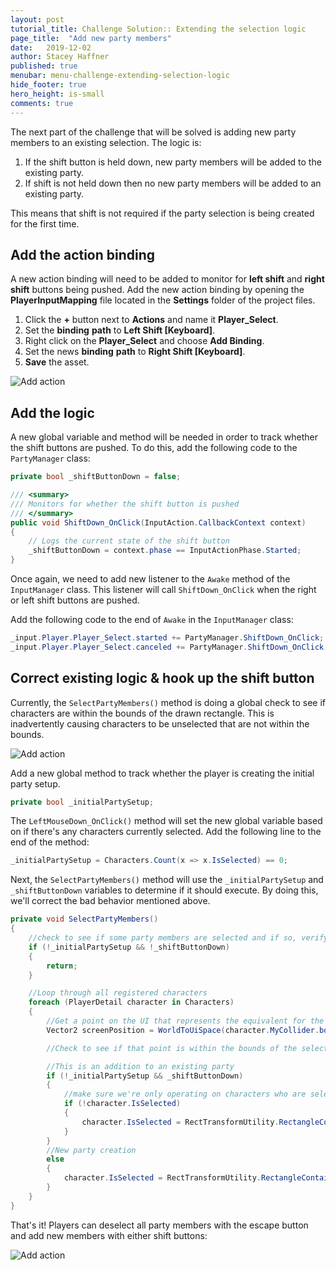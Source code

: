 ```yaml
---
layout: post
tutorial_title: Challenge Solution:: Extending the selection logic
page_title:  "Add new party members"
date:   2019-12-02
author: Stacey Haffner
published: true
menubar: menu-challenge-extending-selection-logic
hide_footer: true
hero_height: is-small
comments: true
---
```

The next part of the challenge that will be solved is adding new party members to an existing selection. The logic is:

1. If the shift button is held down, new party members will be added to the existing party. 
2. If shift is not held down then no new party members will be added to an existing party.

This means that shift is not required if the party selection is being created for the first time.

## Add the action binding
A new action binding will need to be added to monitor for **left shift** and **right shift** buttons being pushed. Add the new action binding by opening the **PlayerInputMapping** file located in the **Settings** folder of the project files.

1. Click the **+** button next to **Actions** and name it **Player_Select**. 
2. Set the **binding** **path** to **Left Shift [Keyboard]**.
3. Right click on the **Player_Select** and choose **Add Binding**.
2. Set the news **binding** **path** to **Right Shift [Keyboard]**.
4. **Save** the asset.

![Add action]({{page.dir}}/images/pt-2-2.jpg)

## Add the logic
A new global variable and method will be needed in order to track whether the shift buttons are pushed. To do this, add the following code to the `PartyManager` class:

```csharp
private bool _shiftButtonDown = false;

/// <summary>
/// Monitors for whether the shift button is pushed
/// </summary>
public void ShiftDown_OnClick(InputAction.CallbackContext context)
{
    // Logs the current state of the shift button
    _shiftButtonDown = context.phase == InputActionPhase.Started;
}
```

Once again, we need to add new listener to the `Awake` method of the `InputManager` class. This listener will call `ShiftDown_OnClick` when the right or left shift buttons are pushed. 

Add the following code to the end of `Awake` in the `InputManager` class:

```csharp
_input.Player.Player_Select.started += PartyManager.ShiftDown_OnClick;
_input.Player.Player_Select.canceled += PartyManager.ShiftDown_OnClick;
```

## Correct existing logic & hook up the shift button
Currently, the `SelectPartyMembers()` method is doing a global check to see if characters are within the bounds of the drawn rectangle. This is inadvertently causing characters to be unselected that are not within the bounds. 

![Add action]({{page.dir}}/images/pt-2-1.gif)

Add a new global method to track whether the player is creating the initial party setup. 

```csharp
private bool _initialPartySetup;
```

The `LeftMouseDown_OnClick()` method will set the new global variable based on if there's any characters currently selected. Add the following line to the end of the method:

```csharp
_initialPartySetup = Characters.Count(x => x.IsSelected) == 0;

```

Next, the `SelectPartyMembers()` method will use the `_initialPartySetup` and `_shiftButtonDown` variables to determine if it should execute. By doing this, we'll correct the bad behavior mentioned above.

```csharp
private void SelectPartyMembers()
{
    //check to see if some party members are selected and if so, verify that the shift button is down
    if (!_initialPartySetup && !_shiftButtonDown)
    {
        return;
    }

    //Loop through all registered characters
    foreach (PlayerDetail character in Characters)
    {
        //Get a point on the UI that represents the equivalent for the collider's center point
        Vector2 screenPosition = WorldToUiSpace(character.MyCollider.bounds.center);

        //Check to see if that point is within the bounds of the selection panel

        //This is an addition to an existing party
        if (!_initialPartySetup && _shiftButtonDown)
        {
            //make sure we're only operating on characters who are selected. Without this our existing party members would be deselected
            if (!character.IsSelected)
            {
                character.IsSelected = RectTransformUtility.RectangleContainsScreenPoint(_selectedPanel, screenPosition);
            }
        }
        //New party creation
        else
        {
            character.IsSelected = RectTransformUtility.RectangleContainsScreenPoint(_selectedPanel, screenPosition);
        }
    }
}
```

That's it! Players can deselect all party members with the escape button and add new members with either shift buttons:

![Add action]({{page.dir}}/images/final.gif)
